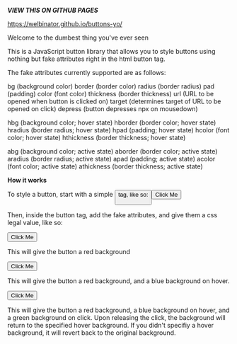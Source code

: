 ***VIEW THIS ON GITHUB PAGES***

https://welbinator.github.io/buttons-yo/


Welcome to the dumbest thing you've ever seen

This is a JavaScript button library that allows you to style buttons using nothing but fake attributes right in the html button tag.

The fake attributes currently supported are as follows:

  bg              (background color)
  border          (border color)
  radius          (border radius)
  pad             (padding)
  color           (font color)
  thickness       (border thickness)
  url             (URL to be opened when button is clicked on)
  target          (determines target of URL to be opened on click)
  depress         (button depresses npx on mousedown)
  
  hbg             (background color; hover state)
  hborder         (border color; hover state)
  hradius         (border radius; hover state)
  hpad            (padding; hover state)
  hcolor          (font color; hover state)
  hthickness      (border thickness; hover state)
  
  abg             (background color; active state)
  aborder         (border color; active state)
  aradius         (border radius; active state)
  apad            (padding; active state)
  acolor          (font color; active state)
  athickness      (border thickness; active state)
  
  
**How it works**

To style a button, start with a simple <button> tag, like so:

<button>Click Me</button>

Then, inside the button tag, add the fake attributes, and give them a css legal value, like so:

   <button bg="#ff0000">Click Me</button>

This will give the button a red background

   <button bg="#ff0000" hbg="#0000ff">Click Me</button>

This will give the button a red background, and a blue background on hover.

   <button bg="#ff0000" hbg="#0000ff" abg="#00ff00">Click Me</button>

This will give the button a red background, a blue background on hover, and a green background on click. Upon releasing the click, the background will return to the specified hover background. If you didn't specifiy a hover background, it will revert back to the original background.
  
  
